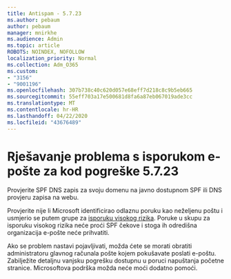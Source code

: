 ```yaml
---
title: Antispam - 5.7.23
ms.author: pebaum
author: pebaum
manager: mnirkhe
ms.audience: Admin
ms.topic: article
ROBOTS: NOINDEX, NOFOLLOW
localization_priority: Normal
ms.collection: Adm_O365
ms.custom:
- "3156"
- "9001196"
ms.openlocfilehash: 307b738c40c620d057e68eff7d218c8c9b5eb665
ms.sourcegitcommit: 55eff703a17e500681d8fa6a87eb067019ade3cc
ms.translationtype: MT
ms.contentlocale: hr-HR
ms.lasthandoff: 04/22/2020
ms.locfileid: "43676489"
---
```

# <a name="fix-email-delivery-issues-for-error-code-5723"></a>Rješavanje problema s isporukom e-pošte za kod pogreške 5.7.23

Provjerite SPF DNS zapis za svoju domenu na javno dostupnom SPF ili DNS provjeru zapisa na webu.

Provjerite nije li Microsoft identificirao odlaznu poruku kao neželjenu poštu i usmjerio se putem grupe za [isporuku visokog rizika](https://docs.microsoft.com/office365/SecurityCompliance/high-risk-delivery-pool-for-outbound-messages). Poruke u skupu za isporuku visokog rizika neće proći SPF čekove i stoga ih odredišna organizacija e-pošte neće prihvatiti.

Ako se problem nastavi pojavljivati, možda ćete se morati obratiti administratoru glavnog računala pošte kojem pokušavate poslati e-poštu. Zabilježite detaljnu vanjsku pogrešku dostupnu u poruci napuštanja početne stranice. Microsoftova podrška možda neće moći dodatno pomoći.
